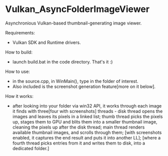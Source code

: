 # Vulkan_AsyncFolderImageViewer
Asynchronious Vulkan-based thumbnail-generating image viewer.

Requirements:
- Vulkan SDK and Runtime drivers.

How to build:
- launch build.bat in the code directory. That's it :)

How to use:
- in the source.cpp, in WinMain(), type in the folder of interest.
- Also included is the screenshot generation feature[more on it below].

How it works:
- after looking into your folder via win32 API, it works through each image it finds with three[four with screenshots] threads - 
  disk thread opens the images and leaves its pixels in a linked list;
  thumb thread picks the pixels up, stages them to GPU and blits them into a smaller thumbnail image, cleaning the pixels
 up after the disk thread;
  main thread renders available thumbnail images, and scrolls through them; [with screenshots enabled, it captures the end
 result and puts it into another LL];
  [where a fourth thread picks entries from it and writes them to disk, into a dedicated folder.]
